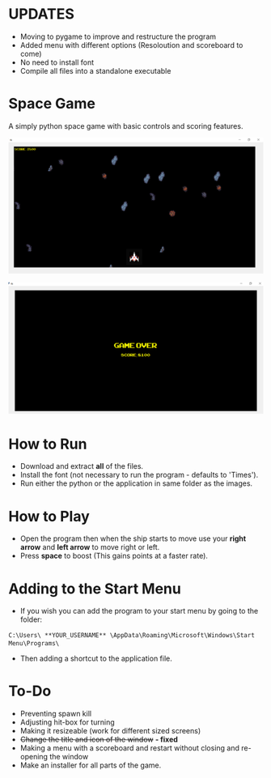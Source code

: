 # UPDATES
 - Moving to pygame to improve and restructure the program
 - Added menu with different options (Resoloution and scoreboard to come)
 - No need to install font
 - Compile all files into a standalone executable
# Space Game
A simply python space game with basic controls and scoring features.

![alt text][logo1]

[logo1]: https://github.com/Robertki16/space-game/blob/main/example%20game%20play.png
![alt text][logo]

[logo]: https://github.com/Robertki16/space-game/blob/main/example%20game%20play1.png

# How to Run 
- Download and extract **all** of the files.
- Install the font (not necessary to run the program - defaults to 'Times').
- Run either the python or the application in  same folder as the images.

# How to Play
- Open the program then when the ship starts to move use your **right arrow** and **left arrow** to move right or left.
- Press **space** to boost (This gains points at a faster rate).

# Adding to the Start Menu
- If you wish you can add the program to your start menu by going to the folder:
```
C:\Users\ **YOUR_USERNAME** \AppData\Roaming\Microsoft\Windows\Start Menu\Programs\
```
- Then adding a shortcut to the application file.
<!---
# Changing the Icon
- Make a shortcut of the game.
- Right click on the shortcut and go to properties.
- On properties click on **'change icon...'**
- select any **.ico** file to be your icon.
-->

# To-Do
- Preventing spawn kill
- Adjusting hit-box for turning
- Making it resizeable (work for different sized screens)
- ~~Change the title and icon of the window~~ **- fixed** 
- Making a menu with a scoreboard and restart without closing and re-opening the window
- Make an installer for all parts of the game. 
